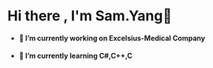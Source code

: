# Hi there , I'm Sam.Yang👋  
* #### 🏢 I’m currently working on Excelsius-Medical Company  
* #### 🌱 I’m currently learning C#,C++,C  

